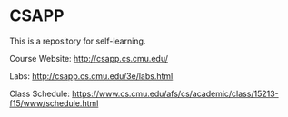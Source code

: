 # CSAPP

This is a repository for self-learning.

Course Website: http://csapp.cs.cmu.edu/

Labs: http://csapp.cs.cmu.edu/3e/labs.html

Class Schedule: https://www.cs.cmu.edu/afs/cs/academic/class/15213-f15/www/schedule.html
